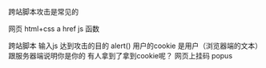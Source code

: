 跨站脚本攻击是常见的

网页 html+css a href
  js 函数
  <script>
    trumpDie();
  </script>
跨站脚本 输入js 达到攻击的目的  alert()
用户的cookie 
是用户（浏览器端的文本）跟服务器端说明你是你的
有人拿到了拿到cookie呢？
网页上挂码  popus

